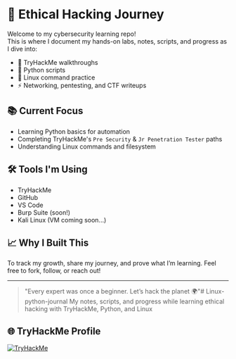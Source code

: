 # 🔐 Ethical Hacking Journey

Welcome to my cybersecurity learning repo!  
This is where I document my hands-on labs, notes, scripts, and progress as I dive into:

- 🧠 TryHackMe walkthroughs
- 🐍 Python scripts
- 🐧 Linux command practice
- ⚡ Networking, pentesting, and CTF writeups

## 📚 Current Focus
- Learning Python basics for automation
- Completing TryHackMe's `Pre Security` & `Jr Penetration Tester` paths
- Understanding Linux commands and filesystem

## 🛠️ Tools I'm Using
- TryHackMe
- GitHub
- VS Code
- Burp Suite (soon!)
- Kali Linux (VM coming soon...)

## 📈 Why I Built This
To track my growth, share my journey, and prove what I’m learning. Feel free to fork, follow, or reach out!

---

> "Every expert was once a beginner. Let’s hack the planet 🌍"# Linux-python-journal
My notes, scripts, and progress while learning ethical hacking with TryHackMe, Python, and Linux
## 🌐 TryHackMe Profile

[![TryHackMe](https://tryhackme-badges.s3.amazonaws.com/Vessel87.png)](https://tryhackme.com/p/Vessel87)
